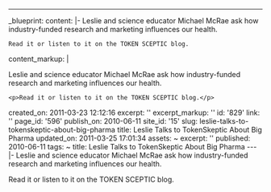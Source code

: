 ---
_blueprint:
  content: |-
    Leslie and science educator Michael McRae ask how industry-funded
    research and marketing influences our health.

    Read it or listen to it on the TOKEN SCEPTIC blog.
  content_markup: |
    <p>Leslie and science educator Michael McRae ask how industry-funded
    research and marketing influences our health.</p>

    <p>Read it or listen to it on the TOKEN SCEPTIC blog.</p>
  created_on: 2011-03-23 12:12:16
  excerpt: ''
  excerpt_markup: ''
  id: '829'
  link: ''
  page_id: '596'
  publish_on: 2010-06-11
  site_id: '15'
  slug: leslie-talks-to-tokenskeptic-about-big-pharma
  title: Leslie Talks to TokenSkeptic About Big Pharma
  updated_on: 2011-03-25 17:01:34
assets: ~
excerpt: ''
published: 2010-06-11
tags: ~
title: Leslie Talks to TokenSkeptic About Big Pharma
--- |-
  Leslie and science educator Michael McRae ask how industry-funded
  research and marketing influences our health.

  Read it or listen to it on the TOKEN SCEPTIC blog.
